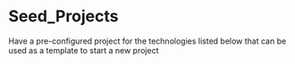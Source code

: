 # Seed_Projects

Have a pre-configured project for the technologies listed below that can be used as a template to start a new project
